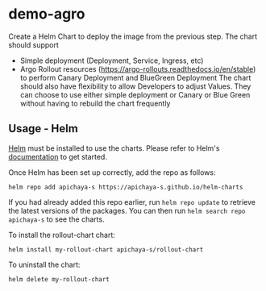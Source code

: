 # demo-agro
Create a Helm Chart to deploy the image from the previous step. The chart should support
- Simple deployment (Deployment, Service, Ingress, etc)
- Argo Rollout resources (https://argo-rollouts.readthedocs.io/en/stable) to perform
Canary Deployment and BlueGreen Deployment
The chart should also have flexibility to allow Developers to adjust Values. They can choose to use either simple deployment or Canary or Blue Green without having to rebuild the chart frequently

## Usage - Helm

[Helm](https://helm.sh) must be installed to use the charts.  Please refer to
Helm's [documentation](https://helm.sh/docs) to get started.

Once Helm has been set up correctly, add the repo as follows:

```
helm repo add apichaya-s https://apichaya-s.github.io/helm-charts
```

If you had already added this repo earlier, run `helm repo update` to retrieve
the latest versions of the packages.  You can then run `helm search repo
apichaya-s` to see the charts.

To install the rollout-chart chart:

```
helm install my-rollout-chart apichaya-s/rollout-chart
```

To uninstall the chart:

```
helm delete my-rollout-chart
```
